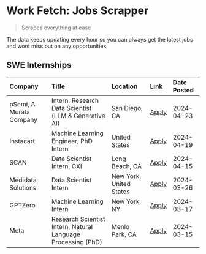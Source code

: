 # Work Fetch: Jobs Scrapper
> Scrapes everything at ease

The data keeps updating every hour so you can always get the latest jobs and wont miss out on any opportunities.

## SWE Internships
<!--START_SECTION:workfetch-->
| Company                 | Title                                                        | Location                | Link                                                                                                                                                                                                                                                                             | Date Posted   |
|:------------------------|:-------------------------------------------------------------|:------------------------|:---------------------------------------------------------------------------------------------------------------------------------------------------------------------------------------------------------------------------------------------------------------------------------|:--------------|
| pSemi, A Murata Company | Intern, Research Data Scientist (LLM & Generative AI)        | San Diego, CA           | [Apply](https://www.linkedin.com/jobs/view/intern-research-data-scientist-llm-generative-ai-at-psemi-a-murata-company-3887074168?position=9&pageNum=0&refId=3mBe1SwXRNl5Yg5rd3bi5A%3D%3D&trackingId=TGope%2FSTE%2B%2B6jOgasjR9vA%3D%3D&trk=public_jobs_jserp-result_search-card) | 2024-04-23    |
| Instacart               | Machine Learning Engineer, PhD Intern                        | United States           | [Apply](https://www.linkedin.com/jobs/view/machine-learning-engineer-phd-intern-at-instacart-3901991739?position=2&pageNum=0&refId=3mBe1SwXRNl5Yg5rd3bi5A%3D%3D&trackingId=Egbm4i%2F%2FDSoXrXwH7c5i3w%3D%3D&trk=public_jobs_jserp-result_search-card)                            | 2024-04-19    |
| SCAN                    | Data Scientist Intern, CXI                                   | Long Beach, CA          | [Apply](https://www.linkedin.com/jobs/view/data-scientist-intern-cxi-at-scan-3899690492?position=8&pageNum=0&refId=3mBe1SwXRNl5Yg5rd3bi5A%3D%3D&trackingId=msDXxMtCjCBx3ocXyxmBrw%3D%3D&trk=public_jobs_jserp-result_search-card)                                                | 2024-04-15    |
| Medidata Solutions      | Data Scientist Intern                                        | New York, United States | [Apply](https://www.linkedin.com/jobs/view/data-scientist-intern-at-medidata-solutions-3810253704?position=7&pageNum=0&refId=3mBe1SwXRNl5Yg5rd3bi5A%3D%3D&trackingId=hoa6p2MTFg9JGemZtCizPQ%3D%3D&trk=public_jobs_jserp-result_search-card)                                      | 2024-03-26    |
| GPTZero                 | Machine Learning Intern                                      | New York, NY            | [Apply](https://www.linkedin.com/jobs/view/machine-learning-intern-at-gptzero-3860723963?position=6&pageNum=0&refId=3mBe1SwXRNl5Yg5rd3bi5A%3D%3D&trackingId=34VzSVVRPMju30ue5CXF5A%3D%3D&trk=public_jobs_jserp-result_search-card)                                               | 2024-03-17    |
| Meta                    | Research Scientist Intern, Natural Language Processing (PhD) | Menlo Park, CA          | [Apply](https://www.linkedin.com/jobs/view/research-scientist-intern-natural-language-processing-phd-at-meta-3858718375?position=10&pageNum=0&refId=3mBe1SwXRNl5Yg5rd3bi5A%3D%3D&trackingId=EDTRiYNTwpNglRdcTKS%2Bfg%3D%3D&trk=public_jobs_jserp-result_search-card)             | 2024-03-15    |
<!--END_SECTION:workfetch-->
